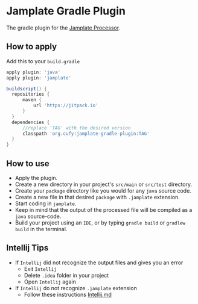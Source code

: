 # Jamplate Gradle Plugin
 The gradle plugin for the [Jamplate Processor](https://github.com/cufyorg/jamplate-processor).

## How to apply
  Add this to your `build.gradle`
  ```groovy
  apply plugin: 'java'
  apply plugin: 'jamplate'

  buildscript() {
  	repositories {
  		maven {
  			url 'https://jitpack.io'
  		}
  	}
  	dependencies {
        //replace 'TAG' with the desired version
  		classpath 'org.cufy:jamplate-gradle-plugin:TAG'
  	}
  }
  ```

## How to use
  - Apply the plugin.
  - Create a new directory in your project's `src/main` or `src/test` directory.
  - Create your `package` directory like you would for any `java` source code.
  - Create a new file in that desired `package` with `.jamplate` extension.
  - Start coding in `jamplate`.
  - Keep in mind that the output of the processed file will be compiled as a `java` source-code.
  - Build your project using an `IDE`, or by typing `gradle build` or `gradlew build` in the terminal.

## Intellij Tips
  - If `Intellij` did not recognize the output files and gives you an error
    - Exit `Intellij`
    - Delete `.idea` folder in your project
    - Open `Intellij` again
  - If `Intellij` do not recognize `.jamplate` extension
    - Follow these instructions [Intellij.md](https://github.com/cufyorg/jamplate-processor/blob/master/Intellij.md)
